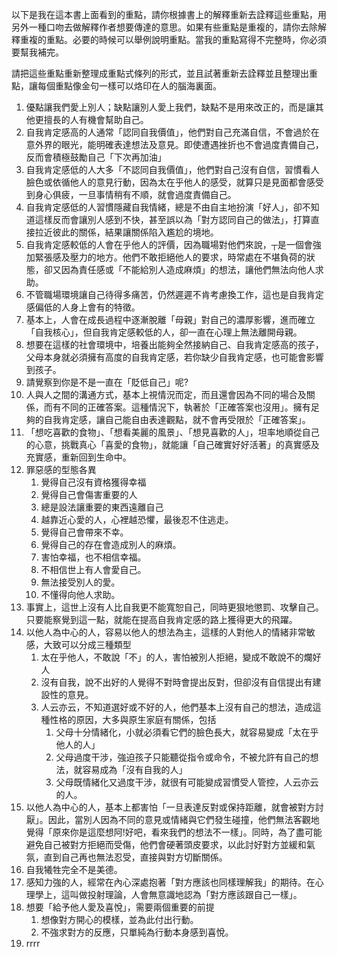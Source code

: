 以下是我在這本書上面看到的重點，請你根據書上的解釋重新去詮釋這些重點，用另外一種口吻去做解釋作者想要傳達的意思。如果有些重點是重複的，請你去除解釋重複的重點。必要的時候可以舉例說明重點。當我的重點寫得不完整時，你必須要幫我補完。

請把這些重點重新整理成重點式條列的形式，並且試著重新去詮釋並且整理出重點，讓每個重點像金句一樣可以烙印在人的腦海裏面。

1. 優點讓我們愛上別人；缺點讓別人愛上我們，缺點不是用來改正的，而是讓其他更擅長的人有機會幫助自己。
2. 自我肯定感高的人通常「認同自我價值」，他們對自己充滿自信，不會過於在意外界的眼光，能明確表達想法及意見。即使遭遇挫折也不會過度責備自己，反而會積極鼓勵自己「下次再加油」
3. 自我肯定感低的人大多「不認同自我價值」，他們對自己沒有自信，習慣看人臉色或依循他人的意見行動，因為太在乎他人的感受，就算只是見面都會感受到身心俱疲，一旦事情稍有不順，就會過度責備自己。
4. 自我肯定感低的人習慣隱藏自我情緒，總是不由自主地扮演「好人」，卻不知道這樣反而會讓別人感到不快，甚至誤以為「對方認同自己的做法」，打算直接拉近彼此的關係，結果讓關係陷入尷尬的境地。
5. 自我肯定感較低的人會在乎他人的評價，因為職場對他們來說，┬是一個會強加緊張感及壓力的地方。他們不敢拒絕他人的要求，時常處在不堪負荷的狀態，卻又因為責任感或「不能給別人造成麻煩」的想法，讓他們無法向他人求助。
6. 不管職場環境讓自己待得多痛苦，仍然遲遲不肯考慮換工作，這也是自我肯定感偏低的人身上會有的特徵。
7. 基本上，人會在成長過程中逐漸脫離「母親」對自己的濃厚影響，進而確立「自我核心」，但自我肯定感較低的人，卻一直在心理上無法離開母親。
8. 想要在這樣的社會環境中，培養出能夠全然接納自己、自我肯定感高的孩子，父母本身就必須擁有高度的自我肯定感，若你缺少自我肯定感，也可能會影響到孩子。
9. 請覺察到你是不是一直在「貶低自己」呢?
10. 人與人之間的溝通方式，基本上視情況而定，而且還會因為不同的場合及關係，而有不同的正確答案。這種情況下，執著於「正確答案也沒用」。擁有足夠的自我肯定感，讓自己能自由表達觀點，就不會再受限於「正確答案」。
11. 「想吃喜歡的食物」、「想看美麗的風景」、「想見喜歡的人」，坦率地順從自己的心意，挑戰真心「喜愛的食物」，就能讓「自己確實好好活著」的真實感及充實感，重新回到生命中。
12. 罪惡感的型態各異
	1. 覺得自己沒有資格獲得幸福
	2. 覺得自己會傷害重要的人
	3. 總是設法讓重要的東西遠離自己
	4. 越靠近心愛的人，心裡越恐懼，最後忍不住逃走。
	5. 覺得自己會帶來不幸。
	6. 覺得自己的存在會造成別人的麻煩。
	7. 害怕幸福，也不相信幸福。
	8. 不相信世上有人會愛自己。
	9. 無法接受別人的愛。
	10. 不懂得向他人求助。
13. 事實上，這世上沒有人比自我更不能寬恕自己，同時更狠地懲罰、攻擊自己。只要能察覺到這一點，就能在提高自我肯定感的路上獲得更大的飛躍。
14. 以他人為中心的人，容易以他人的想法為主，這樣的人對他人的情緒非常敏感，大致可以分成三種類型
	1. 太在乎他人，不敢說「不」的人，害怕被別人拒絕，變成不敢說不的爛好人
	2. 沒有自我，說不出好的人覺得不對時會提出反對，但卻沒有自信提出有建設性的意見。
	3. 人云亦云，不知道選好或不好的人，他們基本上沒有自己的想法，造成這種性格的原因，大多與原生家庭有關係，包括
		1. 父母十分情緒化，小就必須看它們的臉色長大，就容易變成「太在乎他人的人」
		2. 父母過度干涉，強迫孩子只能聽從指令或命令，不被允許有自己的想法，就容易成為「沒有自我的人」
		3. 父母既情緒化又過度干涉，就很有可能變成習慣受人管控，人云亦云的人。
15. 以他人為中心的人，基本上都害怕「一旦表達反對或保持距離，就會被對方討厭」。因此，當別人因為不同的意見或情緒與它們發生碰撞，他們無法客觀地覺得「原來你是這麼想阿!好吧，看來我們的想法不一樣」。同時，為了盡可能避免自己被對方拒絕而受傷，他們會硬著頭皮要求，以此討好對方並緩和氣氛，直到自己再也無法忍受，直接與對方切斷關係。
16. 自我犧牲完全不是美德。
17. 感知力強的人，經常在內心深處抱著「對方應該也同樣理解我」的期待。在心理學上，這叫做投射理論，人會無意識地認為「對方應該跟自己一樣」。
18. 想要「給予他人愛及喜悅」，需要兩個重要的前提
	1. 想像對方開心的模樣，並為此付出行動。
	2. 不強求對方的反應，只單純為行動本身感到喜悅。
19. rrrr